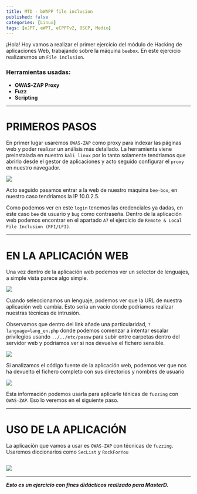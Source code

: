 ```yaml
---
title: MTD - bWAPP file inclusion
published: false
categories: [Linux]
tags: [eJPT, eWPT, eCPPTv2, OSCP, Medio]
---
```



¡Hola! 
Hoy vamos a realizar el primer ejercicio del módulo de Hacking de aplicaciones Web, trabajando sobre la máquina `beebox`.
En este ejercicio realizaremos un `File inclusion`.

### Herramientas usadas: 
- **OWAS-ZAP Proxy**
- **Fuzz**
- **Scripting**


* * *

# PRIMEROS PASOS
En primer lugar usaremos `OWAS-ZAP` como proxy para indexar las páginas web y poder realizar un análisis más detallado.
La herramienta viene preinstalada en nuestro `kali linux` por lo tanto solamente tendriamos que abrirlo desde el gestor de aplicaciones y acto seguido configurar el `proxy` en nuestro navegador.

<img src="assets/HTB/bWAPP/proxy.png">

Acto seguido pasamos entrar a la web de nuestro máquina `bee-box`, en nuestro caso tendríamos la IP 10.0.2.5.


Como podemos ver en este `login` tenemos las credenciales ya dadas, en este caso `bee` de usuario y `bug` como contraseña.
Dentro de la aplicación web podemos encontrar en el apartado `A7` el ejercicio de `Remote & Local File Inclusion (RFI/LFI)`.


* * * 

# EN LA APLICACIÓN WEB
Una vez dentro de la aplicación web podemos ver un selector de lenguajes, a simple vista parece algo simple.

<img src="assets/HTB/bWAPP/proxy.png">

Cuando seleccionamos un lenguaje, podemos ver que la URL de nuestra aplicación web cambia. 
Esto sería un vacío donde podriamos realizar nuestras técnicas de intrusión.

Observamos que dentro del link añade una particularidad, `?language=lang_en.php` donde podemos comenzar a intentar escalar privilegios usando `../../etc/passw` para subir entre carpetas dentro del servidor web y podriamos ver si nos devuelve el fichero sensible.

<img src="assets/HTB/bWAPP/etc_pass.png">

Si analizamos el código fuente de la aplicación web, podemos ver que nos ha devuelto el fichero completo con sus directorios y nombres de usuario

<img src="assets/HTB/bWAPP/etc_pass.png">

Esta información podemos usarla para aplicarle ténicas de `fuzzing` con `OWAS-ZAP`. Eso lo veremos en el siguiente paso.

* * *

# USO DE LA APLICACIÓN
La aplicación que vamos a usar es `OWAS-ZAP` con técnicas de `fuzzing`. Usaremos diccionarios como `SecList` y `RockForYou`

```bash

```

<img src="assets/HTB/">







* * *

*__Esto es un ejercicio con fines didácticos realizado para MasterD.__*



